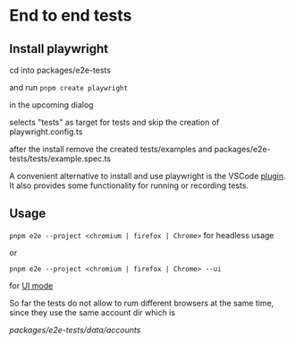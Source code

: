 # End to end tests

## Install playwright

cd into packages/e2e-tests

and run `pnpm create playwright`

in the upcoming dialog

selects "tests" as target for tests and skip the creation of playwright.config.ts

after the install remove the created tests/examples and packages/e2e-tests/tests/example.spec.ts


A convenient alternative to install and use playwright is the VSCode [plugin](https://playwright.dev/docs/getting-started-vscode). It also provides some functionality for running or recording tests.

## Usage

`pnpm e2e --project <chromium | firefox | Chrome>` for headless usage

or

`pnpm e2e --project <chromium | firefox | Chrome> --ui`

for [UI mode](https://playwright.dev/docs/test-ui-mode)

So far the tests do not allow to rum different browsers at the same time, since they use the same account dir which is

*packages/e2e-tests/data/accounts*